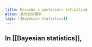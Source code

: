 ```yaml
---
title: Maximum a posteriori estimation
alias: 最大后验概率
tags: [[Bayesian statistics]]
---
```


## In [[Bayesian statistics]],